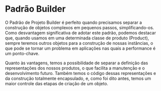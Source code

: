 # Padrão Builder

O	 Padrão	 de	 Projeto	 Builder	 é	 perfeito	 quando	 precisamos
separar	 a	 construção	 de	 objetos	 complexos	 em	 pequenos	 passos,
simplificando-os.	 Como	 desvantagem	 significativa	 de	 adotar	 este
padrão,	 podemos	 destacar	 que,	 quando	 usamos	 em	 uma
determinada	classe	de	produto	 (Product),	sempre	 teremos	outros
objetos	 para	 a	 construção	 de	 nossas	 instâncias,	 o	 que	 pode	 se
tornar	um	problema	em	aplicações	nas	quais	a	performance	é	um
ponto-chave.

Quanto	 às	 vantagens,	 temos	 a	 possibilidade	 de	 separar	 a
definição	das	representações	dos	nossos	produtos,	o	que	facilita	a
manutenção	e	o	desenvolvimento	futuro.	Também	temos	o	código
dessas	 representações	 e	 da	 construção	 totalmente	 encapsulado,	 e,
como	 foi	 dito	 antes,	 temos	 um	 maior	 controle	 das	 etapas	 de
criação	de	um	objeto.
